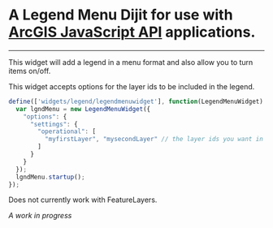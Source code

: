 # A Legend Menu Dijit for use with [ArcGIS JavaScript API](http://esriurl.com/js) applications.

----
This widget will add a legend in a menu format and also allow you to turn items on/off.

This widget accepts options for the layer ids to be included in the legend.

````javascript
define(['widgets/legend/legendmenuwidget'], function(LegendMenuWidget) {
  var lgndMenu = new LegendMenuWidget({
    "options": {
      "settings": {
        "operational": [
          "myfirstLayer", "mysecondLayer" // the layer ids you want in the legend
        ]
      }
    }
  });
  lgndMenu.startup();
});
````

Does not currently work with FeatureLayers.

*A work in progress*
